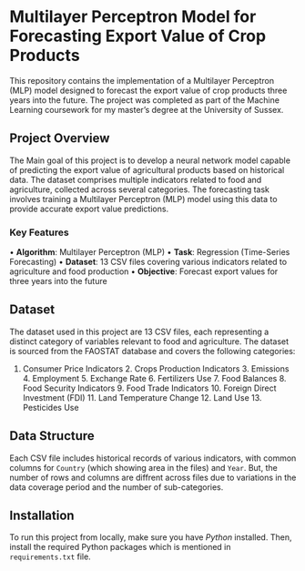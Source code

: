 # Multilayer Perceptron Model for Forecasting Export Value of Crop Products

This repository contains the implementation of a Multilayer Perceptron (MLP) model designed to 
forecast the export value of crop products three years into the future. 
The project was completed as part of the Machine Learning coursework for my master’s degree at the University of Sussex.


## Project Overview
The Main goal of this project is to develop a neural network model capable of predicting the export value of
agricultural products based on historical data. The dataset comprises multiple indicators related to 
food and agriculture, collected across several categories. The forecasting task involves training 
a Multilayer Perceptron (MLP) model using this data to provide accurate export value predictions.

### Key Features

•	**Algorithm**: Multilayer Perceptron (MLP)
•	**Task**: Regression (Time-Series Forecasting)
•	**Dataset**: 13 CSV files covering various indicators related to agriculture and food production
•	**Objective**: Forecast export values for three years into the future


## Dataset

The dataset used in this project are 13 CSV files, each representing a 
distinct category of variables relevant to food and agriculture. 
The dataset is sourced from the FAOSTAT database and covers the following categories:

  1.	Consumer Price Indicators
	2.	Crops Production Indicators
	3.	Emissions
	4.	Employment
	5.	Exchange Rate
	6.	Fertilizers Use
	7.	Food Balances
	8.	Food Security Indicators
	9.	Food Trade Indicators
	10.	Foreign Direct Investment (FDI)
	11.	Land Temperature Change
	12.	Land Use
	13.	Pesticides Use


## Data Structure

Each CSV file includes historical records of various indicators, 
with common columns for `Country` (which showing area in the files) and `Year`. But, 
the number of rows and columns are diffrent across files due to 
variations in the data coverage period and the number of sub-categories.

## Installation

To run this project from locally, make sure you have _Python_ installed. Then, install the required Python packages which 
is mentioned in `requirements.txt` file. 









